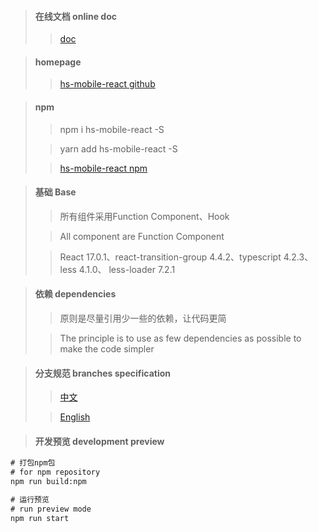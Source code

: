 > #### 在线文档 online doc
>> [doc](https://huang-weijian.github.io/hosy-doc)

> #### homepage
>
>> [hs-mobile-react github](https://github.com/huang-weijian/hs-mobile-react)

> #### npm
>
>> npm i hs-mobile-react -S
>
>> yarn add hs-mobile-react -S
>
>> [hs-mobile-react npm](https://www.npmjs.com/package/hs-mobile-react)

> #### 基础 Base
> > 所有组件采用Function Component、Hook
>
> > All component are Function Component
>
> > React 17.0.1、react-transition-group 4.4.2、typescript 4.2.3、 less 4.1.0、 less-loader 7.2.1

> #### 依赖 dependencies
>> 原则是尽量引用少一些的依赖，让代码更简
>
>> The principle is to use as few dependencies as possible to make the code simpler

> #### 分支规范 branches specification
>
> > [中文](doc/md/BRANCHES-ZH.md)
>
> > [English](doc/md/BRANCHES-ES.md)

> #### 开发预览 development preview

```cmd
# 打包npm包
# for npm repository
npm run build:npm

# 运行预览
# run preview mode
npm run start
```
